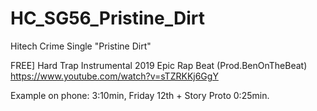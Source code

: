 # HC_SG56_Pristine_Dirt
Hitech Crime Single "Pristine Dirt"

FREE] Hard Trap Instrumental 2019 Epic Rap Beat (Prod.BenOnTheBeat)
https://www.youtube.com/watch?v=sTZRKKj6GgY

Example on phone: 3:10min, Friday 12th + Story Proto 0:25min.

